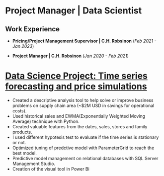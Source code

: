 # Project Manager | Data Scientist

## Work Experience
- **Pricing/Project Management Supervisor | C.H. Robsinon** (_Feb 2021 - Jan 2023_)
 
- **Project Manager | C.H. Robsinon** (_Jan 2020 - Feb 2021_)

# [Data Science Project: Time series forecasting and price simulations](https://github.com/IvanMontoya09/Time-series-forecasting-and-price-simulations)
* Created a descriptive analysis tool to help solve or improve business problems on supply chain area (~$2M USD in savings for operational costs).
* Used historical sales and EWMA(Exponentially Weighted Moving Average) technique with Python.
* Created valuable features from the dates, sales, stores and family products.
* I used different hypotesis test to evaluate if the time series is stationary or not.
* Optimized tuning of predctive model with ParameterGrid to reach the best model.
* Predictive model management on relational databases with SQL Server Management Studio.
* Creation of the visual tool in Power Bi
